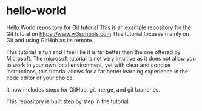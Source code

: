 # hello-world
Hello World repository for Git tutorial
This is an example repository for the Git tutoial on https://www.w3schools.com
This tutorial focuses mainly on Git and using GitHub as its remote.

This tutorial is fun and I feel like it is far better than the one offered by Microsoft.
The microsoft tutorial is not very intuitive as it does not allow you to work in your own local environment, 
yet with clear and concise instructions, this tutorial allows for a far better learning experience in the code editor of your choice.

It now includes steps for GitHub, git merge, and git branches.

This repository is built step by step in the tutorial.
